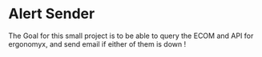 # Alert Sender

The Goal for this small project is to 
be able to query the ECOM and API
for ergonomyx, and send email if
either of them is down !